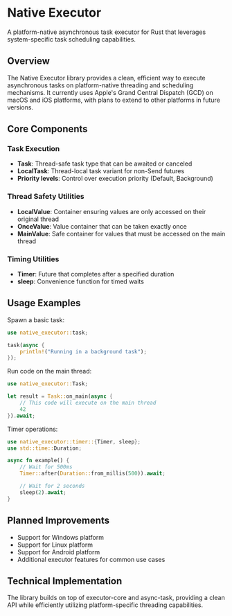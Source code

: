 # Native Executor

A platform-native asynchronous task executor for Rust that leverages system-specific task scheduling capabilities.

## Overview

The Native Executor library provides a clean, efficient way to execute asynchronous tasks on platform-native threading and scheduling mechanisms. It currently uses Apple's Grand Central Dispatch (GCD) on macOS and iOS platforms, with plans to extend to other platforms in future versions.

## Core Components

### Task Execution

- **Task**: Thread-safe task type that can be awaited or canceled
- **LocalTask**: Thread-local task variant for non-Send futures
- **Priority levels**: Control over execution priority (Default, Background)

### Thread Safety Utilities

- **LocalValue**: Container ensuring values are only accessed on their original thread
- **OnceValue**: Value container that can be taken exactly once
- **MainValue**: Safe container for values that must be accessed on the main thread

### Timing Utilities

- **Timer**: Future that completes after a specified duration
- **sleep**: Convenience function for timed waits

## Usage Examples

Spawn a basic task:

```rust
use native_executor::task;

task(async {
    println!("Running in a background task");
});
```

Run code on the main thread:

```rust
use native_executor::Task;

let result = Task::on_main(async {
    // This code will execute on the main thread
    42
}).await;
```

Timer operations:

```rust
use native_executor::timer::{Timer, sleep};
use std::time::Duration;

async fn example() {
    // Wait for 500ms
    Timer::after(Duration::from_millis(500)).await;

    // Wait for 2 seconds
    sleep(2).await;
}
```

## Planned Improvements

- Support for Windows platform
- Support for Linux platform
- Support for Android platform
- Additional executor features for common use cases

## Technical Implementation

The library builds on top of executor-core and async-task, providing a clean API while efficiently utilizing platform-specific threading capabilities.
